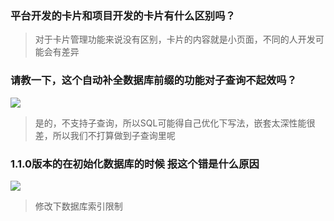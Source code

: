 ### 平台开发的卡片和项目开发的卡片有什么区别吗？
>对于卡片管理功能来说没有区别，卡片的内容就是小页面，不同的人开发可能会有差异

### 请教一下，这个自动补全数据库前缀的功能对子查询不起效吗？
![](https://img2018.cnblogs.com/blog/1231979/201911/1231979-20191120095911964-549280740.png)
>是的，不支持子查询，所以SQL可能得自己优化下写法，嵌套太深性能很差，所以我们不打算做到子查询里呢

### 1.1.0版本的在初始化数据库的时候 报这个错是什么原因
![](https://img2018.cnblogs.com/blog/1231979/201911/1231979-20191120100027318-1478232223.png)
>修改下数据库索引限制
